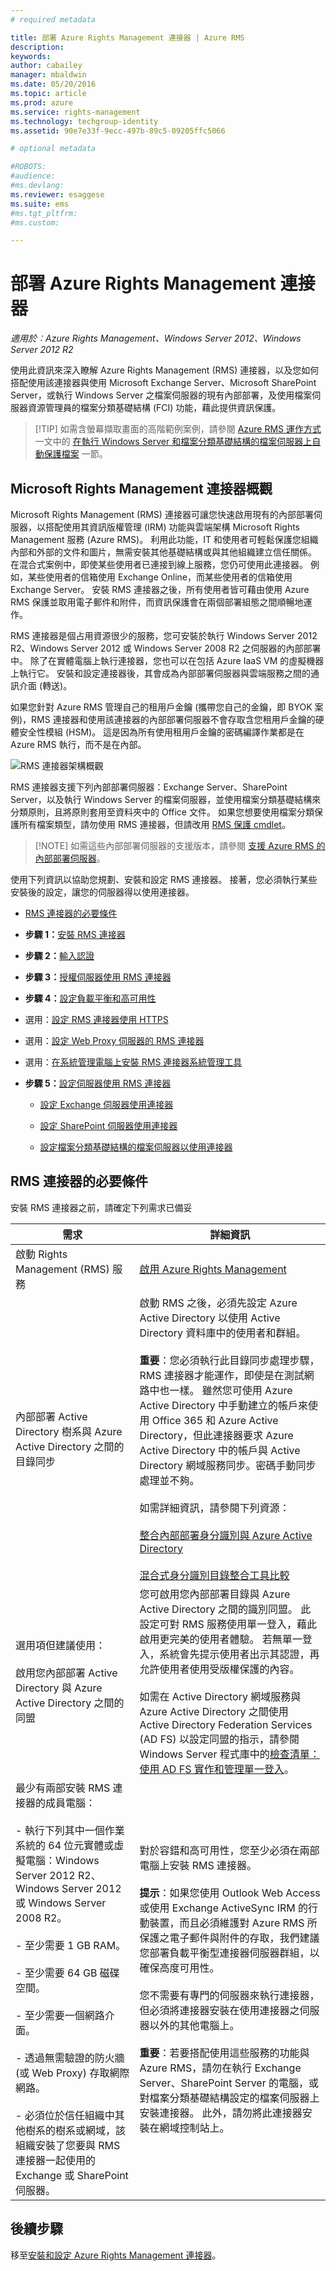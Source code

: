 ```yaml
---
# required metadata

title: 部署 Azure Rights Management 連接器 | Azure RMS
description:
keywords:
author: cabailey
manager: mbaldwin
ms.date: 05/20/2016
ms.topic: article
ms.prod: azure
ms.service: rights-management
ms.technology: techgroup-identity
ms.assetid: 90e7e33f-9ecc-497b-89c5-09205ffc5066

# optional metadata

#ROBOTS:
#audience:
#ms.devlang:
ms.reviewer: esaggese
ms.suite: ems
#ms.tgt_pltfrm:
#ms.custom:

---
```


# 部署 Azure Rights Management 連接器

*適用於︰Azure Rights Management、Windows Server 2012、Windows Server 2012 R2*

使用此資訊來深入瞭解 Azure Rights Management (RMS) 連接器，以及您如何搭配使用該連接器與使用 Microsoft Exchange Server、Microsoft SharePoint Server，或執行 Windows Server 之檔案伺服器的現有內部部署，及使用檔案伺服器資源管理員的檔案分類基礎結構 (FCI) 功能，藉此提供資訊保護。

> [!TIP] 如需含螢幕擷取畫面的高階範例案例，請參閱 [Azure RMS 運作方式](../understand-explore/what-admins-users-see.md) 一文中的 [在執行 Windows Server 和檔案分類基礎結構的檔案伺服器上自動保護檔案](../understand-explore/what-admins-users-see.md#automatically-protecting-files-on-file-servers-running-windows-server-and-file-classification-infrastructure) 一節。

## Microsoft Rights Management 連接器概觀
Microsoft Rights Management (RMS) 連接器可讓您快速啟用現有的內部部署伺服器，以搭配使用其資訊版權管理 (IRM) 功能與雲端架構 Microsoft Rights Management 服務 (Azure RMS)。 利用此功能，IT 和使用者可輕鬆保護您組織內部和外部的文件和圖片，無需安裝其他基礎結構或與其他組織建立信任關係。 在混合式案例中，即使某些使用者已連接到線上服務，您仍可使用此連接器。 例如，某些使用者的信箱使用 Exchange Online，而某些使用者的信箱使用 Exchange Server。 安裝 RMS 連接器之後，所有使用者皆可藉由使用 Azure RMS 保護並取用電子郵件和附件，而資訊保護會在兩個部署組態之間順暢地運作。

RMS 連接器是個占用資源很少的服務，您可安裝於執行 Windows Server 2012 R2、Windows Server 2012 或 Windows Server 2008 R2 之伺服器的內部部署中。 除了在實體電腦上執行連接器，您也可以在包括 Azure IaaS VM 的虛擬機器上執行它。 安裝和設定連接器後，其會成為內部部署伺服器與雲端服務之間的通訊介面 (轉送)。

如果您針對 Azure RMS 管理自己的租用戶金鑰 (攜帶您自己的金鑰，即 BYOK 案例)，RMS 連接器和使用該連接器的內部部署伺服器不會存取含您租用戶金鑰的硬體安全性模組 (HSM)。 這是因為所有使用租用戶金鑰的密碼編譯作業都是在 Azure RMS 執行，而不是在內部。

![RMS 連接器架構概觀](../media/RMS_connector.png)

RMS 連接器支援下列內部部署伺服器：Exchange Server、SharePoint Server，以及執行 Windows Server 的檔案伺服器，並使用檔案分類基礎結構來分類原則，且將原則套用至資料夾中的 Office 文件。 如果您想要使用檔案分類保護所有檔案類型，請勿使用 RMS 連接器，但請改用 [RMS 保護 cmdlet](https://msdn.microsoft.com/library/azure/mt433195.aspx)。

> [!NOTE] 如需這些內部部署伺服器的支援版本，請參閱 [支援 Azure RMS 的內部部署伺服器](..\get-started\requirements-servers.md)。

使用下列資訊以協助您規劃、安裝和設定 RMS 連接器。 接著，您必須執行某些安裝後的設定，讓您的伺服器得以使用連接器。

-   [RMS 連接器的必要條件](deploy-rms-connector.md#prerequisites-for-the-rms-connector)

-   **步驟 1：**[安裝 RMS 連接器](install-configure-rms-connector.md#installing-the-rms-connector)

-   **步驟 2：**[輸入認證](install-configure-rms-connector.md#entering-credentials)

-   **步驟 3：**[授權伺服器使用 RMS 連接器](install-configure-rms-connector.md#authorizing-servers-to-use-the-rms-connector)

-   **步驟 4：**[設定負載平衡和高可用性](install-configure-rms-connector.md#configuring-load-balancing-and-high-availability)

-   選用：[設定 RMS 連接器使用 HTTPS](install-configure-rms-connector.md#configuring-the-rms-connector-to-use-https)

-   選用：[設定 Web Proxy 伺服器的 RMS 連接器](install-configure-rms-connector.md#configuring-the-rms-connector-for-a-web-proxy-server)

-   選用：[在系統管理電腦上安裝 RMS 連接器系統管理工具](install-configure-rms-connector.md#installing-the-rms-connector-administration-tool-on-administrative-computers)

-   **步驟 5：**[設定伺服器使用 RMS 連接器](configure-servers-rms-connector.md)

    -   [設定 Exchange 伺服器使用連接器](configure-servers-rms-connector.md#configuring-an-exchange-server-to-use-the-connector)

    -   [設定 SharePoint 伺服器使用連接器](configure-servers-rms-connector.md#configuring-a-sharepoint-server-to-use-the-connector)

    -   [設定檔案分類基礎結構的檔案伺服器以使用連接器](configure-servers-rms-connector.md#configuring-a-file-server-for-file-classification-infrastructure-to-use-the-connector)


## RMS 連接器的必要條件
安裝 RMS 連接器之前，請確定下列需求已備妥

|需求|詳細資訊|
|---------------|--------------------|
|啟動 Rights Management (RMS) 服務|[啟用 Azure Rights Management](activate-service.md)|
|內部部署 Active Directory 樹系與 Azure Active Directory 之間的目錄同步|啟動 RMS 之後，必須先設定 Azure Active Directory 以使用 Active Directory 資料庫中的使用者和群組。<br /><br />**重要**：您必須執行此目錄同步處理步驟，RMS 連接器才能運作，即使是在測試網路中也一樣。 雖然您可使用 Azure Active Directory 中手動建立的帳戶來使用 Office 365 和 Azure Active Directory，但此連接器要求 Azure Active Directory 中的帳戶與 Active Directory 網域服務同步。密碼手動同步處理並不夠。<br /><br />如需詳細資訊，請參閱下列資源：<br /><br />[整合內部部署身分識別與 Azure Active Directory](/active-directory/active-directory-aadconnect)<br /><br />[混合式身分識別目錄整合工具比較](/active-directory/active-directory-hybrid-identity-design-considerations-tools-comparison)|
|選用項但建議使用：<br /><br />啟用您內部部署 Active Directory 與 Azure Active Directory 之間的同盟|您可啟用您內部部署目錄與 Azure Active Directory 之間的識別同盟。 此設定可對 RMS 服務使用單一登入，藉此啟用更完美的使用者體驗。 若無單一登入，系統會先提示使用者出示其認證，再允許使用者使用受版權保護的內容。<br /><br />如需在 Active Directory 網域服務與 Azure Active Directory 之間使用 Active Directory Federation Services (AD FS) 以設定同盟的指示，請參閱 Windows Server 程式庫中的[檢查清單：使用 AD FS 實作和管理單一登入](http://technet.microsoft.com/library/jj205462.aspx)。|
|最少有兩部安裝 RMS 連接器的成員電腦：<br /><br />- 執行下列其中一個作業系統的 64 位元實體或虛擬電腦：Windows Server 2012 R2、Windows Server 2012 或 Windows Server 2008 R2。<br /><br />- 至少需要 1 GB RAM。<br /><br />- 至少需要 64 GB 磁碟空間。<br /><br />- 至少需要一個網路介面。<br /><br />- 透過無需驗證的防火牆 (或 Web Proxy) 存取網際網路。<br /><br />- 必須位於信任組織中其他樹系的樹系或網域，該組織安裝了您要與 RMS 連接器一起使用的 Exchange 或 SharePoint 伺服器。|對於容錯和高可用性，您至少必須在兩部電腦上安裝 RMS 連接器。<br /><br />**提示**：如果您使用 Outlook Web Access 或使用 Exchange ActiveSync IRM 的行動裝置，而且必須維護對 Azure RMS 所保護之電子郵件與附件的存取，我們建議您部署負載平衡型連接器伺服器群組，以確保高度可用性。<br /><br />您不需要有專門的伺服器來執行連接器，但必須將連接器安裝在使用連接器之伺服器以外的其他電腦上。<br /><br />**重要**：若要搭配使用這些服務的功能與 Azure RMS，請勿在執行 Exchange Server、SharePoint Server 的電腦，或對檔案分類基礎結構設定的檔案伺服器上安裝連接器。 此外，請勿將此連接器安裝在網域控制站上。|

## 後續步驟

移至[安裝和設定 Azure Rights Management 連接器](install-configure-rms-connector.md)。

<!--HONumber=May16_HO3-->


